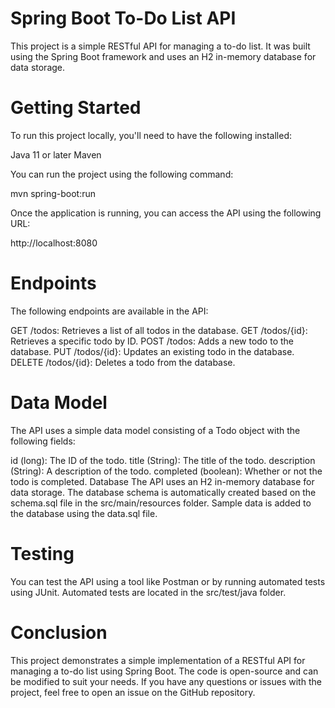# Spring Boot To-Do List API
This project is a simple RESTful API for managing a to-do list. It was built using the Spring Boot framework and uses an H2 in-memory database for data storage.

# Getting Started
To run this project locally, you'll need to have the following installed:

Java 11 or later
Maven

You can run the project using the following command:

mvn spring-boot:run

Once the application is running, you can access the API using the following URL:

http://localhost:8080

# Endpoints
The following endpoints are available in the API:

GET /todos: Retrieves a list of all todos in the database.
GET /todos/{id}: Retrieves a specific todo by ID.
POST /todos: Adds a new todo to the database.
PUT /todos/{id}: Updates an existing todo in the database.
DELETE /todos/{id}: Deletes a todo from the database.
# Data Model
The API uses a simple data model consisting of a Todo object with the following fields:

id (long): The ID of the todo.
title (String): The title of the todo.
description (String): A description of the todo.
completed (boolean): Whether or not the todo is completed.
Database
The API uses an H2 in-memory database for data storage. The database schema is automatically created based on the schema.sql file in the src/main/resources folder. Sample data is added to the database using the data.sql file.

# Testing
You can test the API using a tool like Postman or by running automated tests using JUnit. Automated tests are located in the src/test/java folder.

# Conclusion
This project demonstrates a simple implementation of a RESTful API for managing a to-do list using Spring Boot. The code is open-source and can be modified to suit your needs. If you have any questions or issues with the project, feel free to open an issue on the GitHub repository.
